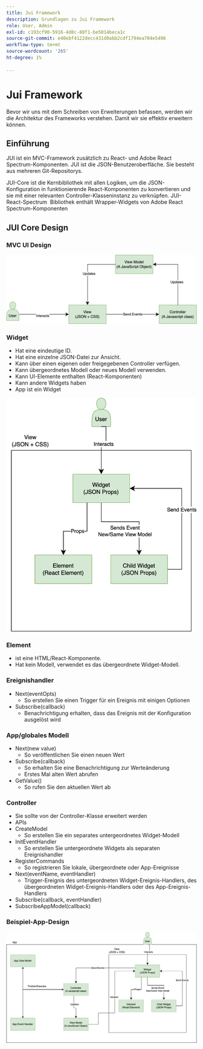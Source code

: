 ```yaml
---
title: Jui Framework
description: Grundlagen zu Jui Framework
role: User, Admin
exl-id: c193cf90-5916-4d8c-88f1-be5014beca1c
source-git-commit: e40ebf4122decc431d0abb2cdf1794ea704e5496
workflow-type: tm+mt
source-wordcount: '265'
ht-degree: 1%

---
```


# Jui Framework

Bevor wir uns mit dem Schreiben von Erweiterungen befassen, werden wir die Architektur des Frameworks verstehen.
Damit wir sie effektiv erweitern können.

## Einführung

JUI ist ein MVC-Framework zusätzlich zu React- und Adobe React Spectrum-Komponenten. JUI ist die JSON-Benutzeroberfläche. Sie besteht aus mehreren Git-Repositorys.

JUI-Core ist die Kernbibliothek mit allen Logiken, um die JSON-Konfiguration in funktionierende React-Komponenten zu konvertieren und sie mit einer relevanten Controller-Klasseninstanz zu verknüpfen.
JUI-React-Spectrum  Bibliothek enthält Wrapper-Widgets von Adobe React Spectrum-Komponenten

## JUI Core Design

### MVC UI Design

![JUI MVC-Fluss](./imgs/jui-mvc-flow.png)

### Widget

- Hat eine eindeutige ID.
- Hat eine einzelne JSON-Datei zur Ansicht.
- Kann über einen eigenen oder freigegebenen Controller verfügen.
- Kann übergeordnetes Modell oder neues Modell verwenden.
- Kann UI-Elemente enthalten (React-Komponenten)
- Kann andere Widgets haben
- App ist ein Widget

![JUI Widget](./imgs/jui-widget.png)

### Element

- ist eine HTML/React-Komponente.
- Hat kein Modell, verwendet es das übergeordnete Widget-Modell.

### Ereignishandler

- Next(eventOpts)
   - So erstellen Sie einen Trigger für ein Ereignis mit einigen Optionen
- Subscribe(callback)
   - Benachrichtigung erhalten, dass das Ereignis mit der Konfiguration ausgelöst wird

### App/globales Modell

- Next(new value)
   - So veröffentlichen Sie einen neuen Wert
- Subscribe(callback)
   - So erhalten Sie eine Benachrichtigung zur Werteänderung
   - Erstes Mal alten Wert abrufen
- GetValue()
   - So rufen Sie den aktuellen Wert ab

### Controller

- Sie sollte von der Controller-Klasse erweitert werden
- APIs
- CreateModel
   - So erstellen Sie ein separates untergeordnetes Widget-Modell
- InitEventHandler
   - So erstellen Sie untergeordnete Widgets als separaten Ereignishandler
- RegisterCommands
   - So registrieren Sie lokale, übergeordnete oder App-Ereignisse
- Next(eventName, eventHandler)
   - Trigger-Ereignis des untergeordneten Widget-Ereignis-Handlers, des übergeordneten Widget-Ereignis-Handlers oder des App-Ereignis-Handlers
- Subscribe(callback, eventHandler)
- SubscribeAppModel(callback)

### Beispiel-App-Design

![Beispielanwendung](./imgs/jui-sample-app.png)
